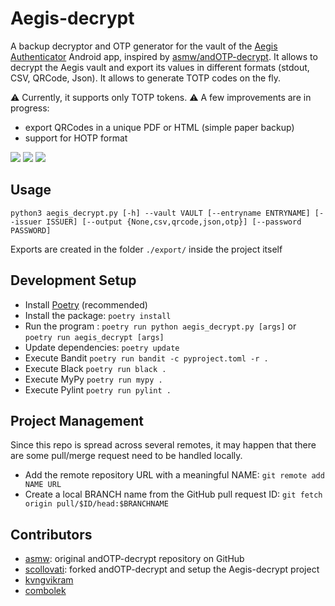 # Aegis-decrypt
A backup decryptor and OTP generator for the vault of the [Aegis Authenticator](https://github.com/beemdevelopment/Aegis/) Android app, inspired by [asmw/andOTP-decrypt](https://github.com/asmw/andOTP-decrypt). It allows to decrypt the Aegis vault and export its values in different formats (stdout, CSV, QRCode, Json). It allows to generate TOTP codes on the fly.

:warning: Currently, it supports only TOTP tokens.
:warning: A few improvements are in progress:
- export QRCodes in a unique PDF or HTML (simple paper backup)
- support for HOTP format

[![](https://img.shields.io/static/v1?label=Gitlab&message=Aegis-decrypt&style=for-the-badge&logo=gitlab)](https://gitlab.com/scollovati/Aegis-decrypt)
[![](https://img.shields.io/static/v1?label=Codeberg&message=Aegis-decrypt&style=for-the-badge&logo=codeberg)](https://codeberg.org/scollovati/Aegis-decrypt)
[![](https://img.shields.io/static/v1?label=Github&message=Aegis-decrypt&style=for-the-badge&logo=github)](https://github.com/scollovati/Aegis-decrypt)
## Usage
```
python3 aegis_decrypt.py [-h] --vault VAULT [--entryname ENTRYNAME] [--issuer ISSUER] [--output {None,csv,qrcode,json,otp}] [--password PASSWORD]
```
Exports are created in the folder `./export/` inside the project itself

## Development Setup

- Install [Poetry](https://python-poetry.org/docs/#installation)  (recommended)
- Install the package: `poetry install`
- Run the program : `poetry run python aegis_decrypt.py [args]` or `poetry run aegis_decrypt [args]`
- Update dependencies: `poetry update`
- Execute Bandit `poetry run bandit -c pyproject.toml -r .`
- Execute Black `poetry run black .`
- Execute MyPy `poetry run mypy .`
- Execute Pylint `poetry run pylint .`

## Project Management
Since this repo is spread across several remotes, it may happen that there are some pull/merge request need to be handled locally.
- Add the remote repository URL with a meaningful NAME: `git remote add NAME URL `
- Create a local BRANCH name from the GitHub pull request ID: `git fetch origin pull/$ID/head:$BRANCHNAME`

## Contributors
- [asmw](https://github.com/asmw): original andOTP-decrypt repository on GitHub
- [scollovati](https://gitlab.com/scollovati/): forked andOTP-decrypt and setup the Aegis-decrypt project
- [kvngvikram](https://github.com/kvngvikram)
- [combolek](https://github.com/combolek)